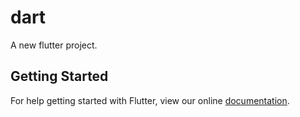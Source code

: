 # dart

A new flutter project.

## Getting Started

For help getting started with Flutter, view our online
[documentation](http://flutter.io/).
